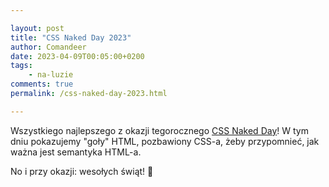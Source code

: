 ```yaml
---

layout: post
title: "CSS Naked Day 2023"
author: Comandeer
date: 2023-04-09T00:05:00+0200
tags: 
    - na-luzie
comments: true
permalink: /css-naked-day-2023.html

---
```


Wszystkiego najlepszego z okazji tegorocznego [CSS Naked Day](https://css-naked-day.github.io/)! W tym dniu pokazujemy "goły" HTML, pozbawiony CSS-a, żeby przypomnieć, jak ważna jest semantyka HTML-a.

No i przy okazji: wesołych świąt! 🐣
